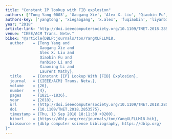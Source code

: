 ```yaml
---
title: "Constant IP lookup with FIB explosion"
authors: ['Tong Yang 0003', 'Gaogang Xie', 'Alex X. Liu', 'Qiaobin Fu', 'Yanbiao Li', 'Xiaoming Li', 'Laurent Mathy']
authors-key: ['yangtong', 'xiegaogang', 'x.alex', 'fuqiaobin', 'liyanbiao', 'lixiaoming', 'mathylaurent']
year: "2018"
article-link: "http://doi.ieeecomputersociety.org/10.1109/TNET.2018.2853575"
venue: "IEEE/ACM Trans. Netw."
bibex: "@article{DBLP:journals/ton/YangXLFLLM18,
  author    = {Tong Yang and
               Gaogang Xie and
               Alex X. Liu and
               Qiaobin Fu and
               Yanbiao Li and
               Xiaoming Li and
               Laurent Mathy},
  title     = {Constant {IP} Lookup With {FIB} Explosion},
  journal   = {{IEEE/ACM} Trans. Netw.},
  volume    = {26},
  number    = {4},
  pages     = {1821--1836},
  year      = {2018},
  url       = {http://doi.ieeecomputersociety.org/10.1109/TNET.2018.2853575},
  doi       = {10.1109/TNET.2018.2853575},
  timestamp = {Thu, 13 Sep 2018 18:11:30 +0200},
  biburl    = {https://dblp.org/rec/journals/ton/YangXLFLLM18.bib},
  bibsource = {dblp computer science bibliography, https://dblp.org}
}"
---
```

